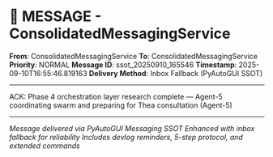 # 📨 MESSAGE - ConsolidatedMessagingService

**From**: ConsolidatedMessagingService
**To**: ConsolidatedMessagingService
**Priority**: NORMAL
**Message ID**: ssot_20250910_165546
**Timestamp**: 2025-09-10T16:55:46.819163
**Delivery Method**: Inbox Fallback (PyAutoGUI SSOT)

---

ACK: Phase 4 orchestration layer research complete — Agent-5 coordinating swarm and preparing for Thea consultation (Agent-5)

---

*Message delivered via PyAutoGUI Messaging SSOT*
*Enhanced with inbox fallback for reliability*
*Includes devlog reminders, 5-step protocol, and extended commands*
